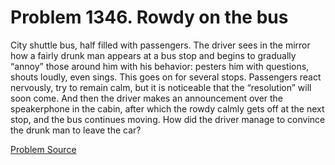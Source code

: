 # Problem 1346. Rowdy on the bus 

City shuttle bus, half filled with passengers. The driver sees in the mirror how a fairly drunk man appears at a bus stop and begins to gradually “annoy” those around him with his behavior: pesters him with questions, shouts loudly, even sings. This goes on for several stops. Passengers react nervously, try to remain calm, but it is noticeable that the “resolution” will soon come. And then the driver makes an announcement over the speakerphone in the cabin, after which the rowdy calmly gets off at the next stop, and the bus continues moving. How did the driver manage to convince the drunk man to leave the car?

[Problem Source](https://www.trizland.ru/tasks/6114/)